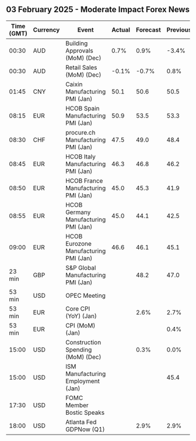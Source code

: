 ## 03 February 2025 - Moderate Impact Forex News

| Time (GMT) | Currency | Event | Actual | Forecast | Previous |
|------|----------|-------|--------|----------|----------|
| 00:30 | AUD | Building Approvals (MoM) (Dec) | 0.7% | 0.9% | -3.4% |
| 00:30 | AUD | Retail Sales (MoM) (Dec) | -0.1% | -0.7% | 0.8% |
| 01:45 | CNY | Caixin Manufacturing PMI (Jan) | 50.1 | 50.6 | 50.5 |
| 08:15 | EUR | HCOB Spain Manufacturing PMI (Jan) | 50.9 | 53.5 | 53.3 |
| 08:30 | CHF | procure.ch Manufacturing PMI (Jan) | 47.5 | 49.0 | 48.4 |
| 08:45 | EUR | HCOB Italy Manufacturing PMI (Jan) | 46.3 | 46.8 | 46.2 |
| 08:50 | EUR | HCOB France Manufacturing PMI (Jan) | 45.0 | 45.3 | 41.9 |
| 08:55 | EUR | HCOB Germany Manufacturing PMI (Jan) | 45.0 | 44.1 | 42.5 |
| 09:00 | EUR | HCOB Eurozone Manufacturing PMI (Jan) | 46.6 | 46.1 | 45.1 |
| 23 min | GBP | S&P Global Manufacturing PMI (Jan) |  | 48.2 | 47.0 |
| 53 min | USD | OPEC Meeting |  |  |  |
| 53 min | EUR | Core CPI (YoY) (Jan) |  | 2.6% | 2.7% |
| 53 min | EUR | CPI (MoM) (Jan) |  |  | 0.4% |
| 15:00 | USD | Construction Spending (MoM) (Dec) |  | 0.3% | 0.0% |
| 15:00 | USD | ISM Manufacturing Employment (Jan) |  |  | 45.4 |
| 17:30 | USD | FOMC Member Bostic Speaks |  |  |  |
| 18:00 | USD | Atlanta Fed GDPNow (Q1) |  | 2.9% | 2.9% |
